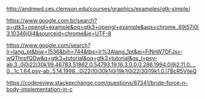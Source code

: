 http://andrewd.ces.clemson.edu/courses/graphics/examples/gtk-simple/

https://www.google.com.br/search?q=gtk3+opengl+example&oq=gtk3+opengl+example&aqs=chrome..69i57j0l3.10346j0j4&sourceid=chrome&ie=UTF-8

https://www.google.com/search?lr=lang_pt&biw=1536&bih=744&tbs=lr%3Alang_1pt&ei=FiNnW7DFJsv-wQThrpfQDw&q=gtk3+tutorial&oq=gtk3+tutorial&gs_l=psy-ab.3..0j0i22i30k1l9.46783.51862.0.54793.19.16.3.0.0.0.286.1994.0j9j2.11.0....0...1c.1.64.psy-ab..5.14.1998...0i22i10i30k1j0i19k1j0i22i30i19k1.0.I7BcR5VileQ

https://codereview.stackexchange.com/questions/87341/brute-force-n-body-implementation-in-c
